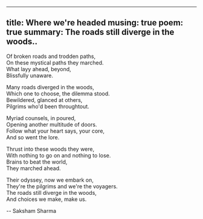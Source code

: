 -------
title: Where we're headed
musing: true
poem: true
summary: The roads still diverge in the woods..
-------

Of broken roads and trodden paths,  
On these mystical paths they marched.  
What layy ahead, beyond,  
Blissfully unaware.  

Many roads diverged in the woods,  
Which one to choose, the dilemma stood.  
Bewildered, glanced at others,  
Pilgrims who'd been throughtout.  

Myriad counsels, in poured,  
Opening another multitude of doors.  
Follow what your heart says, your core,  
And so went the lore.  

Thrust into these woods they were,  
With nothing to go on and nothing to lose.  
Brains to beat the world,  
They marched ahead.  

Their odyssey, now we embark on,  
They're the pilgrims and we're the voyagers.  
The roads still diverge in the woods,  
And choices we make, make us.  

-- Saksham Sharma
